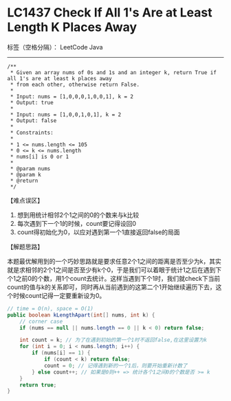 # LC1437 Check If All 1's Are at Least Length K Places Away

标签（空格分隔）： LeetCode Java 

---
    /**
     * Given an array nums of 0s and 1s and an integer k, return True if all 1's are at least k places away
     * from each other, otherwise return False.
     *
     * Input: nums = [1,0,0,0,1,0,0,1], k = 2
     * Output: true
     *
     * Input: nums = [1,0,0,1,0,1], k = 2
     * Output: false
     *
     * Constraints:
     *
     * 1 <= nums.length <= 105
     * 0 <= k <= nums.length
     * nums[i] is 0 or 1
     *
     * @param nums
     * @param k
     * @return
     */

【难点误区】

1. 想到用统计相邻2个1之间的0的个数来与k比较
2. 每次遇到下一个1的时候，count要记得设回0
3. count得初始化为0，以应对遇到第一个1直接返回false的局面

【解题思路】

本题最优解用到的一个巧妙思路就是要求任意2个1之间的距离是否至少为k，其实就是求相邻的2个1之间是否至少有k个0，于是我们可以着眼于统计1之后在遇到下个1之前0的个数，用1个count去统计。这样当遇到下个1时，我们就check下当前count的值与k的关系即可，同时再从当前遇到的这第二个1开始继续遍历下去，这个时候count记得一定要重新设为0。



```java     
// time = O(n), space = O(1)
public boolean kLengthApart(int[] nums, int k) {
    // corner case
    if (nums == null || nums.length == 0 || k < 0) return false;

    int count = k; // 为了在遇到初始的第一个1时不返回false,在这里设置为k
    for (int i = 0; i < nums.length; i++) {
        if (nums[i] == 1) {
            if (count < k) return false;
            count = 0; // 记得遇到新的一个1后，则要开始重新计数了
        } else count++; // 如果是0则++ => 统计各个1之间0的个数是否 >= k
    }
    return true;
}
```
